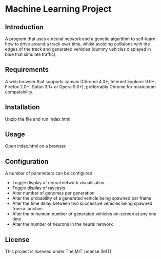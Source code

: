 # Machine Learning Project

## Introduction

A program that uses a neural network and a genetic algorithm to self-learn how to drive around a track over time, whilst avoiding collisions with the edges of the track and generated vehicles (dummy vehicles displayed in blue that simulate traffic).

## Requirements

A web browser that supports canvas (Chrome 4.0+, Internet Explorer 9.0+, Firefox 2.0+, Safari 3.1+ or Opera 9.0+), preferrably Chrome for maxiumum compatability.

## Installation

Unzip the file and run index.html.

## Usage

Open index.html on a browser.

## Configuration

A number of parameters can be configured:

* Toggle display of neural network visualisation
* Toggle display of raycasts
* Alter number of genomes per generation
* Alter the probability of a generated vehicle being spawned per frame
* Alter the time delay between two successive vehicles being spawned from a junction
* Alter the minumum number of generated vehicles on-screen at any one time
* Alter the number of neurons in the neural network

## License

This project is licensed under The MIT License (MIT).